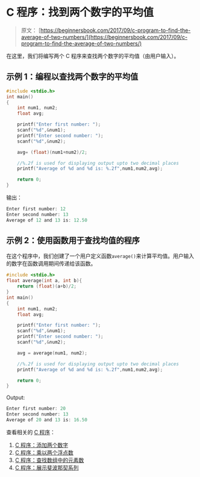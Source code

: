 # C 程序：找到两个数字的平均值

> 原文： [https://beginnersbook.com/2017/09/c-program-to-find-the-average-of-two-numbers/](https://beginnersbook.com/2017/09/c-program-to-find-the-average-of-two-numbers/)

在这里，我们将编写两个 C 程序来查找两个数字的平均值（由用户输入）。

## 示例 1：编程以查找两个数字的平均值

```c
#include <stdio.h>
int main()
{
    int num1, num2;
    float avg;

    printf("Enter first number: ");
    scanf("%d",&num1);
    printf("Enter second number: ");
    scanf("%d",&num2);

    avg= (float)(num1+num2)/2;

    //%.2f is used for displaying output upto two decimal places
    printf("Average of %d and %d is: %.2f",num1,num2,avg);

    return 0;
}
```

输出：

```c
Enter first number: 12
Enter second number: 13
Average of 12 and 13 is: 12.50
```

## 示例 2：使用函数用于查找均值的程序

在这个程序中，我们创建了一个用户定义函数`average()`来计算平均值。用户输入的数字在函数调用期间传递给该函数。

```c
#include <stdio.h>
float average(int a, int b){
    return (float)(a+b)/2;
}
int main()
{
    int num1, num2;
    float avg;

    printf("Enter first number: ");
    scanf("%d",&num1);
    printf("Enter second number: ");
    scanf("%d",&num2);

    avg = average(num1, num2);

    //%.2f is used for displaying output upto two decimal places
    printf("Average of %d and %d is: %.2f",num1,num2,avg);

    return 0;
}
```

Output:

```c
Enter first number: 20
Enter second number: 13
Average of 20 and 13 is: 16.50
```

查看相关的 [C 程序](https://beginnersbook.com/2015/02/simple-c-programs/)：

1.  [C 程序：添加两个数字](https://beginnersbook.com/2017/09/c-program-to-add-two-numbers/)
2.  [C 程序：乘以两个浮点数](https://beginnersbook.com/2017/09/c-program-to-multiply-two-floating-point-numbers/)
3.  [C 程序：查找数组中的元素数](https://beginnersbook.com/2017/09/c-program-to-find-the-number-of-elements-in-an-array/)
4.  [C 程序：展示斐波那契系列](https://beginnersbook.com/2014/06/c-program-to-display-fibonacci-series/)